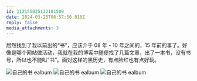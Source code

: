 ```yaml
---
id: 112155025132181509
date: 2024-03-25T06:57:50.810Z
reply: false
media_attachments: 3
---
```


居然找到了我以前出的“书”，应该介于 08 年 - 10 年之间的，15 年前的事了。好像是哪个网站做活动，我就在我的博客中随便找了几篇文章，出了一本书，没有书号，所以也不能叫“书”。面对这样的黑历史，有点脸红也有点好玩。

![自己的书
ealbum](https://files.e5n.cc/media_attachments/files/112/155/007/654/977/368/original/de2062fc8ebeddb0.jpg)
![自己的书
ealbum](https://files.e5n.cc/media_attachments/files/112/155/007/339/788/086/original/65740bbc180d2fce.jpg)
![自己的书
ealbum](https://files.e5n.cc/media_attachments/files/112/155/007/043/875/007/original/bfe64f11c4042b91.jpg)
